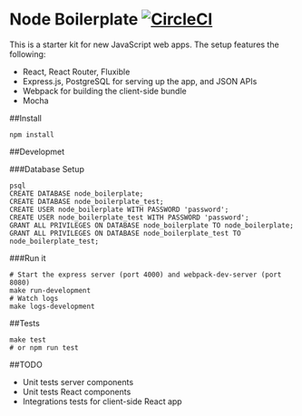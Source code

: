 # Node Boilerplate [![CircleCI](https://circleci.com/gh/micahroberson/node-boilerplate/tree/master.svg?style=svg)](https://circleci.com/gh/micahroberson/node-boilerplate/tree/master)
This is a starter kit for new JavaScript web apps. The setup features the following:
- React, React Router, Fluxible
- Express.js, PostgreSQL for serving up the app, and JSON APIs
- Webpack for building the client-side bundle
- Mocha

##Install
```
npm install
```
##Developmet

###Database Setup
```
psql
CREATE DATABASE node_boilerplate;
CREATE DATABASE node_boilerplate_test;
CREATE USER node_boilerplate WITH PASSWORD 'password';
CREATE USER node_boilerplate_test WITH PASSWORD 'password';
GRANT ALL PRIVILEGES ON DATABASE node_boilerplate TO node_boilerplate;
GRANT ALL PRIVILEGES ON DATABASE node_boilerplate_test TO node_boilerplate_test;
```

###Run it
```
# Start the express server (port 4000) and webpack-dev-server (port 8080)
make run-development
# Watch logs
make logs-development
```

##Tests
```
make test
# or npm run test
```

##TODO
- Unit tests server components
- Unit tests React components
- Integrations tests for client-side React app

